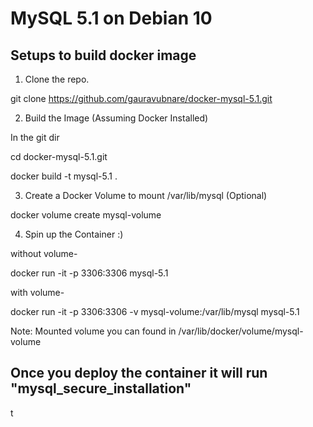 # MySQL 5.1 on Debian 10

## Setups to build docker image

1) Clone the repo.

git clone https://github.com/gauravubnare/docker-mysql-5.1.git

2) Build the Image (Assuming Docker Installed)

In the git dir 

cd docker-mysql-5.1.git

docker build -t mysql-5.1 .

3) Create a Docker Volume to mount /var/lib/mysql (Optional)

docker volume create mysql-volume

4) Spin up the Container :)

without volume- 

docker run -it -p 3306:3306 mysql-5.1 

with volume-

docker run -it -p 3306:3306 -v mysql-volume:/var/lib/mysql mysql-5.1 

Note: Mounted volume you can found in /var/lib/docker/volume/mysql-volume

## Once you deploy the container it will run "mysql_secure_installation"

t

